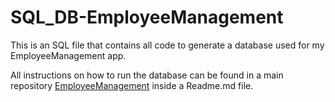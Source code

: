 # SQL_DB-EmployeeManagement
This is an SQL file that contains all code to generate a database used for my EmployeeManagement app.

All instructions on how to run the database can be found in a main repository <a href="https://github.com/szymanskidawid/EmployeeManagement" target="_blank">EmployeeManagement</a> inside a Readme.md file.
